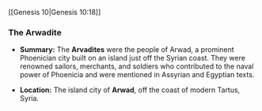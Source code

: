 [[Genesis 10|Genesis 10:18]]

### The Arwadite

- **Summary:** The **Arvadites** were the people of Arwad, a prominent Phoenician city built on an island just off the Syrian coast. They were renowned sailors, merchants, and soldiers who contributed to the naval power of Phoenicia and were mentioned in Assyrian and Egyptian texts.
    
- **Location:** The island city of **Arwad**, off the coast of modern Tartus, Syria.